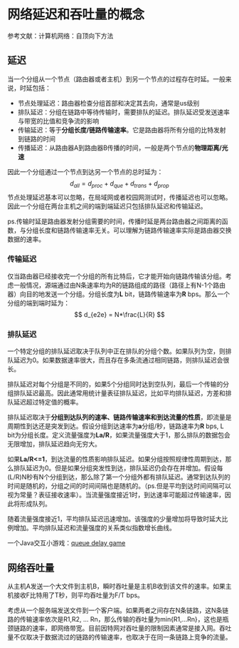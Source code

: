 # 网络延迟和吞吐量的概念

参考文献：计算机网络：自顶向下方法

## 延迟

当一个分组从一个节点（路由器或者主机）到另一个节点的过程存在时延。一般来说，时延包括：

- 节点处理延迟：路由器检查分组首部和决定其去向，通常是us级别
- 排队延迟：分组在链路中等待传输时，需要排队的延迟。排队延迟受发送速率与带宽的比值和竞争流的影响
- 传输延迟：等于**分组长度/链路传输速率**。它是路由器将所有分组的比特发射到链路的时间
- 传播延迟：从路由器A到路由器B传播的时间，一般是两个节点的**物理距离/光速**

因此一个分组通过一个节点到达另一个节点的总时延为：
$$
d_{all} = d_{proc}+d_{que}+d_{trans}+d_{prop} 
$$
节点处理延迟基本可以忽略，在局域网或者校园网测试时，传播延迟也可以忽略。因此一个分组在两台主机之间的端到端延迟只包括排队延迟和传输延迟。

ps.传输时延是路由器发射分组需要的时间，传播时延是两台路由器之间距离的函数，与分组长度和链路传输速率无关。可以理解为链路传输速率实际是路由器交换数据的速率。

### 传输延迟

仅当路由器已经接收完一个分组的所有比特后，它才能开始向链路传输该分组。考虑一般情况，源端通过由N条速率均为R的链路组成的路径（路径上有N-1个路由器）向目的地发送一个分组。分组长度为**L** bit，链路传输速率为**R** bps。那么一个分组的端到端时延为：
$$
d_{e2e} = N*\frac{L}{R}
$$

### 排队延迟

一个特定分组的排队延迟取决于队列中正在排队的分组个数。如果队列为空，则排队延迟为0。如果数据速率很大，而且存在多条流通过相同链路，则排队延迟会很长。

排队延迟对每个分组是不同的，如果5个分组同时达到空队列，最后一个传输的分组排队延迟最高。因此通常用统计量表征排队延迟，比如平均排队延迟，方差和排队延迟超过特定值的概率。

排队延迟取决于**分组到达队列的速率、链路传输速率和到达流量的性质**，即流量是周期性到达还是突发到达。假设分组到达速率为**a**分组/秒，链路速率为**R** bps, L bit为分组长度。定义流量强度为**La/R**，如果流量强度大于1，那么排队的数据包会无限增加，排队延迟趋向无穷大。

如果**La/R<=1**，到达流量的性质影响排队延迟。如果分组按照规律性周期到达，那么排队延迟为0。但是如果分组突发性到达，排队延迟仍会存在并增加。假设每(L/R)N秒有N个分组到达，那么除了第一个分组外都有排队延迟。通常到达队列的时间是随机的，分组之间的时间间隔也是随机的。（ps.但是平均到达时间间隔可以视为常量？表征接收速率）。当流量强度接近1时，到达速率可能超过传输速率，因此将形成队列。

随着流量强度接近1，平均排队延迟迅速增加。该强度的少量增加将导致时延大比例增加。平均排队延迟和流量强度的关系类似指数增长曲线。

一个Java交互小游戏：[queue delay game](https://media.pearsoncmg.com/ph/esm/ecs_kurose_compnetwork_8/cw/content/interactiveanimations/queuing-loss-applet/index.html)

## 网络吞吐量

从主机A发送一个大文件到主机B，瞬时吞吐量是主机B收到该文件的速率。如果主机接收F比特用了T秒，则平均吞吐量为F/T bps。

考虑从一个服务端发送文件到一个客户端。如果两者之间存在N条链路，这N条链路的传输速率依次是R1,R2, ... Rn，那么传输的吞吐量为min{R1,...Rn}，这也是瓶颈链路的速率，即网络带宽。目前因特网对吞吐量的限制因素通常是接入网。吞吐量不仅取决于数据流过的链路的传输速率，也取决于在同一条链路上竞争的流量。

